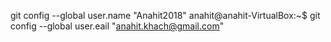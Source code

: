 git config --global user.name "Anahit2018"
anahit@anahit-VirtualBox:~$ git config --global user.eail "anahit.khach@gmail.com"
